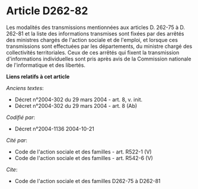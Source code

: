 # Article D262-82

Les modalités des transmissions mentionnées aux articles D. 262-75 à D. 262-81 et la liste des informations transmises sont
fixées par des arrêtés des ministres chargés de l'action sociale et de l'emploi, et lorsque ces transmissions sont effectuées
par les départements, du ministre chargé des collectivités territoriales. Ceux de ces arrêtés qui fixent la transmission
d'informations individuelles sont pris après avis de la Commission nationale de l'informatique et des libertés.

**Liens relatifs à cet article**

_Anciens textes_:

  - Décret n°2004-302 du 29 mars 2004 - art. 8, v. init.
  - Décret n°2004-302 du 29 mars 2004 - art. 8 (Ab)

_Codifié par_:

  - Décret n°2004-1136 2004-10-21

_Cité par_:

  - Code de l'action sociale et des familles - art. R522-1 (V)
  - Code de l'action sociale et des familles - art. R542-6 (V)

_Cite_:

  - Code de l'action sociale et des familles D262-75 à D262-81

